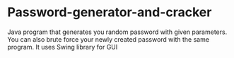 # Password-generator-and-cracker
Java program that generates you random password with given parameters. You can also brute force your newly created password with the same program. It uses Swing library for GUI
